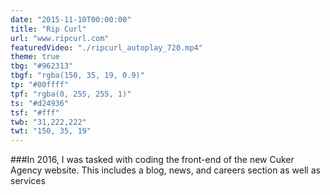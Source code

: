 ```yaml
---
date: "2015-11-10T00:00:00"
title: "Rip Curl"
url: "www.ripcurl.com"
featuredVideo: "./ripcurl_autoplay_720.mp4"
theme: true
tbg: "#962313"
tbgf: "rgba(150, 35, 19, 0.9)"
tp: "#00ffff"
tpf: "rgba(0, 255, 255, 1)"
ts: "#d24936"
tsf: "#fff"
twb: "31,222,222"
twt: "150, 35, 19"
---
```

###In 2016, I was tasked with coding the front-end of the new Cuker Agency website. This includes a blog, news, and careers section as well as services 
